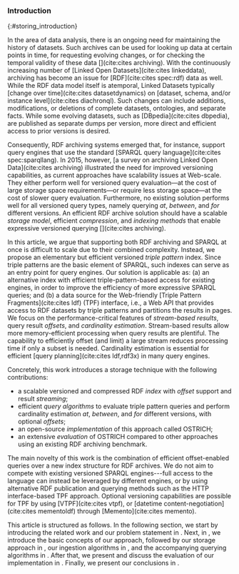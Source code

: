 ### Introduction
{:#storing_introduction}

In the area of data analysis,
there is an ongoing need for maintaining the history of datasets.
Such archives can be used for looking up data at certain points in time,
for requesting evolving changes,
or for checking the temporal validity of these data [](cite:cites archiving).
With the continuously increasing number of [Linked Open Datasets](cite:cites linkeddata),
archiving has become an issue for [RDF](cite:cites spec:rdf) data as well.
While the RDF data model itself is atemporal, Linked Datasets typically [change over time](cite:cites datasetdynamics) on
[dataset, schema, and/or instance level](cite:cites diachronql).
Such changes can include additions,
modifications, or deletions of complete datasets, ontologies, and separate facts.
While some evolving datasets, such as [DBpedia](cite:cites dbpedia),
are published as separate dumps per version,
more direct and efficient access to prior versions is desired.

Consequently,
RDF archiving systems emerged that, for instance, support query engines that use the standard [SPARQL query language](cite:cites spec:sparqllang).
In 2015, however, [a survey on archiving Linked Open Data](cite:cites archiving) illustrated the need for improved versioning capabilities,
as current approaches have scalability issues at Web-scale.
They either perform well for versioned query evaluation—at the cost of large storage space requirements—or
require less storage space—at the cost of slower query evaluation.
Furthermore, no existing solution performs well for all versioned query types, namely querying *at*, *between*, and *for* different versions.
An efficient RDF archive solution should have a scalable *storage model*,
efficient *compression*, and *indexing methods* that enable expressive versioned querying [](cite:cites archiving).

In this article,
we argue that supporting both RDF archiving and SPARQL at once is difficult to scale due to their combined complexity.
Instead, we propose an elementary but efficient versioned _triple pattern_ index.
Since triple patterns are the basic element of SPARQL,
such indexes can serve as an entry point for query engines.
Our solution is applicable as:
(a) an alternative index with efficient triple-pattern-based access for existing engines, in order to improve the efficiency of more expressive SPARQL queries; and
(b) a data source for the Web-friendly [Triple Pattern Fragments](cite:cites ldf) (TPF) interface, i.e.,
a Web API that provides access to RDF datasets by triple patterns and partitions the results in pages.
We focus on the performance-critical features of _stream-based results_, query result _offsets_, and _cardinality estimation_.
Stream-based results allow more memory-efficient processing when query results are plentiful.
The capability to efficiently offset (and limit) a large stream reduces processing time if only a subset is needed.
Cardinality estimation is essential for efficient [query planning](cite:cites ldf,rdf3x) in many query engines.

Concretely,
this work introduces a storage technique with the following contributions:

- a scalable versioned and compressed RDF *index* with *offset* support and result *streaming*;
- efficient *query algorithms* to evaluate triple pattern queries and perform cardinality estimation *at*, *between*, and *for* different versions, with optional *offsets*;
- an open-source *implementation* of this approach called OSTRICH;
- an extensive *evaluation* of OSTRICH compared to other approaches using an existing RDF archiving benchmark.

The main novelty of this work is the combination of efficient offset-enabled queries over a new index structure for RDF archives.
We do not aim to compete with existing versioned SPARQL engines---full access to the language can instead be leveraged by different engines,
or by using alternative RDF publication and querying methods such as the HTTP interface-based TPF approach.
Optional versioning capabilities are possible for TPF by using [VTPF](cite:cites vtpf),
or [datetime content-negotiation](cite:cites mementoldf) through [Memento](cite:cites memento).

This article is structured as follows.
In the following section, we start by introducing the related work and our problem statement in [](#storing_problem-statement).
Next, in [](#storing_fundamentals), we introduce the basic concepts of our approach,
followed by our storage approach in [](#storing_storage), our ingestion algorithms in [](#storing_ingestions),
and the accompanying querying algorithms in [](#storing_querying).
After that, we present and discuss the evaluation of our implementation in [](#storing_evaluation).
Finally, we present our conclusions in [](#storing_conclusions).
